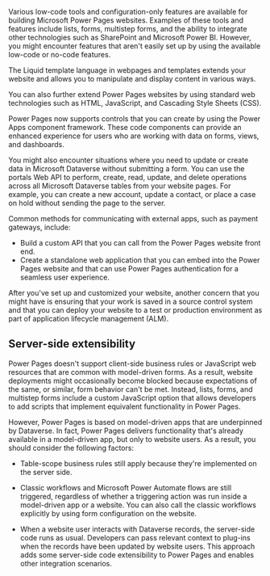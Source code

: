 Various low-code tools and configuration-only features are available for building Microsoft Power Pages websites. Examples of these tools and features include lists, forms, multistep forms, and the ability to integrate other technologies such as SharePoint and Microsoft Power BI. However, you might encounter features that aren't easily set up by using the available low-code or no-code features.

The Liquid template language in webpages and templates extends your website and allows you to manipulate and display content in various ways.

You can also further extend Power Pages websites by using standard web technologies such as HTML, JavaScript, and Cascading Style Sheets (CSS).

Power Pages now supports controls that you can create by using the Power Apps component framework. These code components can provide an enhanced experience for users who are working with data on forms, views, and dashboards.

You might also encounter situations where you need to update or create data in Microsoft Dataverse without submitting a form. You can use the portals Web API to perform, create, read, update, and delete operations across all Microsoft Dataverse tables from your website pages. For example, you can create a new account, update a contact, or place a case on hold without sending the page to the server.

Common methods for communicating with external apps, such as payment gateways, include: 

- Build a custom API that you can call from the Power Pages website front end. 
- Create a standalone web application that you can embed into the Power Pages website and that can use Power Pages authentication for a seamless user experience.

After you've set up and customized your website, another concern that you might have is ensuring that your work is saved in a source control system and that you can deploy your website to a test or production environment as part of application lifecycle management (ALM).

## Server-side extensibility

Power Pages doesn't support client-side business rules or JavaScript web resources that are common with model-driven forms. As a result, website deployments might occasionally become blocked because expectations of the same, or similar, form behavior can't be met. Instead, lists, forms, and multistep forms include a custom JavaScript option that allows developers to add scripts that implement equivalent functionality in Power Pages.

However, Power Pages is based on model-driven apps that are underpinned by Dataverse. In fact, Power Pages delivers functionality that's already available in a model-driven app, but only to website users. As a result, you should consider the following factors:

- Table-scope business rules still apply because they're implemented on the server side.

- Classic workflows and Microsoft Power Automate flows are still triggered, regardless of whether a triggering action was run inside a model-driven app or a website. You can also call the classic workflows explicitly by using form configuration on the website.

- When a website user interacts with Dataverse records, the server-side code runs as usual. Developers can pass relevant context to plug-ins when the records have been updated by website users. This approach adds some server-side code extensibility to Power Pages and enables other integration scenarios.
